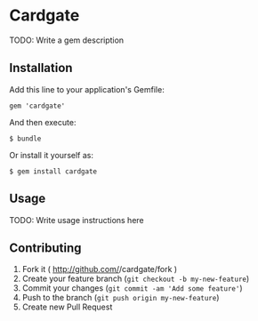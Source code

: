 # Cardgate

TODO: Write a gem description

## Installation

Add this line to your application's Gemfile:

    gem 'cardgate'

And then execute:

    $ bundle

Or install it yourself as:

    $ gem install cardgate

## Usage

TODO: Write usage instructions here

## Contributing

1. Fork it ( http://github.com/<my-github-username>/cardgate/fork )
2. Create your feature branch (`git checkout -b my-new-feature`)
3. Commit your changes (`git commit -am 'Add some feature'`)
4. Push to the branch (`git push origin my-new-feature`)
5. Create new Pull Request
